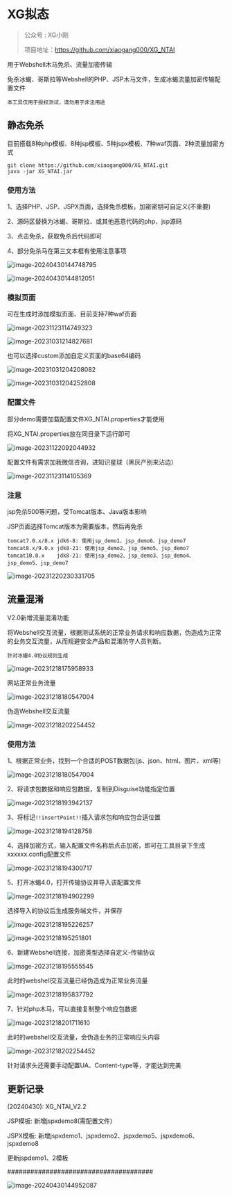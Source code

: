 # XG拟态

>  公众号 : XG小刚
> 
> 项目地址：https://github.com/xiaogang000/XG_NTAI

用于Webshell木马免杀、流量加密传输

免杀冰蝎、哥斯拉等Webshell的PHP、JSP木马文件，生成冰蝎流量加密传输配置文件

```
本工具仅用于授权测试，请勿用于非法用途
```



## 静态免杀

目前搭载8种php模板、8种jsp模板、5种jspx模板、7种waf页面、2种流量加密方式

```
git clone https://github.com/xiaogang000/XG_NTAI.git
java -jar XG_NTAI.jar
```



### 使用方法

1、选择PHP、JSP、JSPX页面，选择免杀模板，加密密钥可自定义(不重要)

2、源码区替换为冰蝎、哥斯拉、或其他恶意代码的php、jsp源码

3、点击免杀，获取免杀后代码即可

4、部分免杀马在第三文本框有使用注意事项

![image-20240430144748795](img/image-20240430144748795.png)

![image-20240430144812051](img/image-20240430144812051.png)



### 模拟页面

可在生成时添加模拟页面、目前支持7种waf页面

![image-20231123114749323](img/image-20231123114749323.png)

![image-20231031214827681](img/image-20231031214827681.png)

也可以选择custom添加自定义页面的base64编码

![image-20231031204208082](img/image-20231031204208082.png)



![image-20231031204252808](img/image-20231031204252808.png)



### 配置文件

部分demo需要加载配置文件XG_NTAI.properties才能使用

将XG_NTAI.properties放在同目录下运行即可

![image-20231122092044932](img/image-20231122092044932.png)

配置文件有需求加我微信咨询，进知识星球（黑灰产别来沾边）

![image-20231123114105369](img/image-20231123114105369.png)

### 注意

jsp免杀500等问题，受Tomcat版本、Java版本影响

JSP页面选择Tomcat版本为需要版本，然后再免杀

```
tomcat7.0.x/8.x	jdk6-8: 使用jsp_demo1、jsp_demo6、jsp_demo7
tomcat8.x/9.0.x	jdk8-21: 使用jsp_demo2、jsp_demo5、jsp_demo7
tomcat10.0.x	jdk8-21: 使用jsp_demo2、jsp_demo3、jsp_demo4、jsp_demo5、jsp_demo7
```

![image-20231220230331705](img/image-20231220230331705.png)



## 流量混淆

V2.0新增流量混淆功能

将Webshell交互流量，根据测试系统的正常业务请求和响应数据，伪造成为正常的业务交互流量，从而规避安全产品和混淆防守人员判断。

```
针对冰蝎4.0协议规则生成
```

![image-20231218175958933](img/image-20231218175958933.png)

网站正常业务流量

![image-20231218180547004](img/image-20231218180547004.png)

伪造Webshell交互流量

![image-20231218202254452](img/image-20231218202254452.png)



### 使用方法

1、根据正常业务，找到一个合适的POST数据包(js、json、html、图片、xml等)

![image-20231218180547004](img/image-20231218180547004.png)

2、将请求包数据和响应包数据，复制到Disguise功能指定位置

![image-20231218193942137](img/image-20231218193942137.png)

3、将标记`!!insertPoint!!`插入请求包和响应包合适位置

![image-20231218194128758](img/image-20231218194128758.png)

4、选择加密方式，输入配置文件名称后点击加密，即可在工具目录下生成xxxxxx.config配置文件

![image-20231218194300717](img/image-20231218194300717.png)

5、打开冰蝎4.0，打开传输协议并导入该配置文件

![image-20231218194902299](img/image-20231218194902299.png)

选择导入的协议后生成服务端文件，并保存

![image-20231218195226257](img/image-20231218195226257.png)

![image-20231218195251801](img/image-20231218195251801.png)

6、新建Webshell连接，加密类型选择自定义-传输协议

![image-20231218195555545](img/image-20231218195555545.png)

此时的webshell交互流量已经伪造成为正常业务流量

![image-20231218195837792](img/image-20231218195837792.png)

7、针对php木马，可以直接复制整个响应包数据

![image-20231218201711610](img/image-20231218201711610.png)

此时的webshell交互流量，会伪造业务的正常响应头内容

![image-20231218202254452](img/image-20231218202254452.png)

针对请求头还需要手动配置UA、Content-type等，才能达到完美



## 更新记录

(20240430): XG_NTAI_V2.2

JSP模板: 新增jspxdemo8(需配置文件)

JSPX模板: 新增jspxdemo1、jspxdemo2、jspxdemo5、jspxdemo6、jspxdemo8

更新jspdemo1、2模板

######################################

![image-20240430144952087](img/image-20240430144952087.png)
